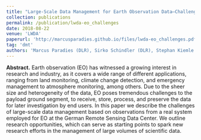 ```yaml
---
title: "Large-Scale Data Management for Earth Observation Data—Challenges and Opportunities"
collection: publications
permalink: /publication/lwda-eo_challenges
date: 2018-08-22
venue: 'LWDA'
paperurl: 'http://marcusparadies.github.io/files/lwda-eo_challenges.pdf'
tag: 'dmt'
authors: 'Marcus Paradies (DLR), Sirko Schindler (DLR), Stephan Kiemle (DLR), Eberhard Mikusch (DLR)'
---
```


**Abstract.** Earth observation (EO) has witnessed a growing interest in research and industry, as it covers a wide range of different applications, ranging from land monitoring, climate change detection, and emergency management to atmosphere monitoring, among others. Due to the sheer size and heterogeneity of the data, EO poses tremendous challenges to the payload ground segment, to receive, store, process, and preserve the data for later investigation by end users.
In this paper we describe the challenges of large-scale data management based on observations from a real system employed for EO at the German Remote Sensing Data Center. We outline research opportunities, which can serve as starting points to spark new research efforts in the management of large volumes of scientific data.
